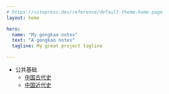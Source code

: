 ```yaml
---
# https://vitepress.dev/reference/default-theme-home-page
layout: home

hero:
  name: "My gongkao notes"
  text: "A gongkao notes"
  tagline: My great project tagline

---
```


- 公共基础
  - [中国古代史](/public-base/ancient-chinese-history)
  - [中国近代史](/public-base/modern-chinese-history)